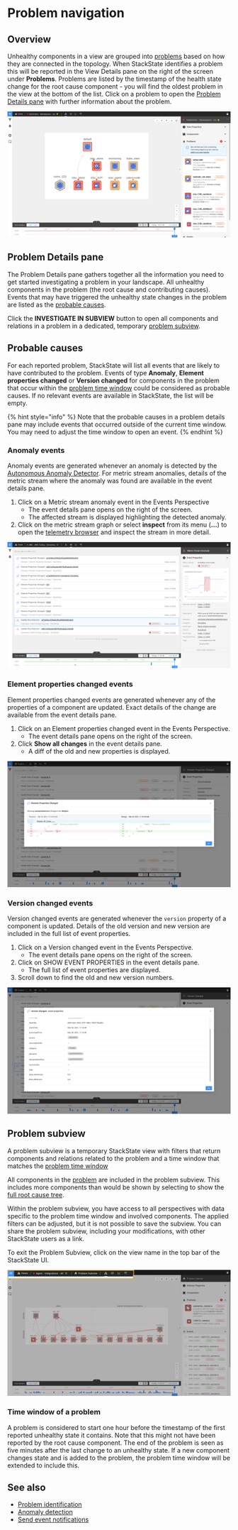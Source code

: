 # Problem navigation

## Overview

Unhealthy components in a view are grouped into [problems](/use/problem-investigation/problem_identification.md) based on how they are connected in the topology. When StackState identifies a problem this will be reported in the View Details pane on the right of the screen under **Problems**. Problems are listed by the timestamp of the health state change for the root cause component - you will find the oldest problem in the view at the bottom of the list. Click on a problem to open the [Problem Details pane](#problem-details-pane) with further information about the problem.

![View Details pane](/.gitbook/assets/v43_view_details_problems.png)

## Problem Details pane

The Problem Details pane gathers together all the information you need to get started investigating a problem in your landscape. All unhealthy components in the problem (the root cause and contributing causes). Events that may have triggered the unhealthy state changes in the problem are listed as the [probable causes](#probable-causes).

Click the **INVESTIGATE IN SUBVIEW** button to open all components and relations in a problem in a dedicated, temporary [problem subview](#problem-subview).

## Probable causes

For each reported problem, StackState will list all events that are likely to have contributed to the problem. Events of type **Anomaly**, **Element properties changed** or **Version changed** for components in the problem that occur within the [problem time window](/use/problem-investigation/problem_identification.md#time-window-of-a-problem) could be considered as probable causes. If no relevant events are available in StackState, the list will be empty.

{% hint style="info" %}
Note that the probable causes in a problem details pane may include events that occurred outside of the current time window. You may need to adjust the time window to open an event.
{% endhint %}

### Anomaly events

Anomaly events are generated whenever an anomaly is detected by the [Autonomous Anomaly Detector](/stackpacks/add-ons/aad.md). For metric stream anomalies, details of the metric stream where the anomaly was found are available in the event details pane.

1. Click on a Metric stream anomaly event in the Events Perspective
    - The event details pane opens on the right of the screen.
    - The affected stream is displayed highlighting the detected anomaly.
2. Click on the metric stream graph or select **inspect** from its menu (**...**) to open the [telemetry browser](/use/views/browse-telemetry.md) and inspect the stream in more detail.

![Metric stream anomaly event details](/.gitbook/assets/v43_event_metric_stream_anomaly.png) 

### Element properties changed events

Element properties changed events are generated whenever any of the properties of a component are updated. Exact details of the change are available from the event details pane.

1. Click on an Element properties changed event in the Events Perspective.
    - The event details pane opens on the right of the screen.
2. Click **Show all changes** in the event details pane.
    - A diff of the old and new properties is displayed.
    
![View all changes](/.gitbook/assets/v43_event_view_all_changes.png)

### Version changed events

Version changed events are generated whenever the `version` property of a component is updated. Details of the old version and new version are included in the full list of event properties.

1. Click on a Version changed event in the Events Perspective.
    - The event details pane opens on the right of the screen.
2. Click on SHOW EVENT PROPERTIES in the event details pane.
    - The full list of event properties are displayed.
3. Scroll down to find the old and new version numbers.

![Event properties - old and new version details](/.gitbook/assets/v43_event_properties_version_changed.png)

## Problem subview

A problem subview is a temporary StackState view with filters that return components and relations related to the problem and a time window that matches the [problem time window](#time-window-of-a-problem)

All components in the [problem](/use/problem-investigation/problem_identification.md#what-is-a-stackstate-problem) are included in the problem subview. This includes more components than would be shown by selecting to show the [full root cause tree](/use/views/topology-perspective.md#root-cause-outside-current-view). 
 
Within the problem subview, you have access to all perspectives with data specific to the problem time window and involved components. The applied filters can be adjusted, but it is not possible to save the subview. You can share the problem subview, including your modifications, with other StackState users as a link.

To exit the Problem Subview, click on the view name in the top bar of the StackState UI.

![Breadcrumbs with view name](/.gitbook/assets/v43_problem_subview_breadcrumb.png)

### Time window of a problem

A problem is considered to start one hour before the timestamp of the first reported unhealthy state it contains. Note that this might not have been reported by the root cause component. The end of the problem is seen as five minutes after the last change to an unhealthy state. If a new component changes state and is added to the problem, the problem time window will be extended to include this.

## See also

- [Problem identification](/use/problem-investigation/problem_identification.md)
- [Anomaly detection](/use/introduction-to-stackstate/anomaly-detection.md)
- [Send event notifications](/use/health-state-and-event-notifications/send-event-notifications.md)